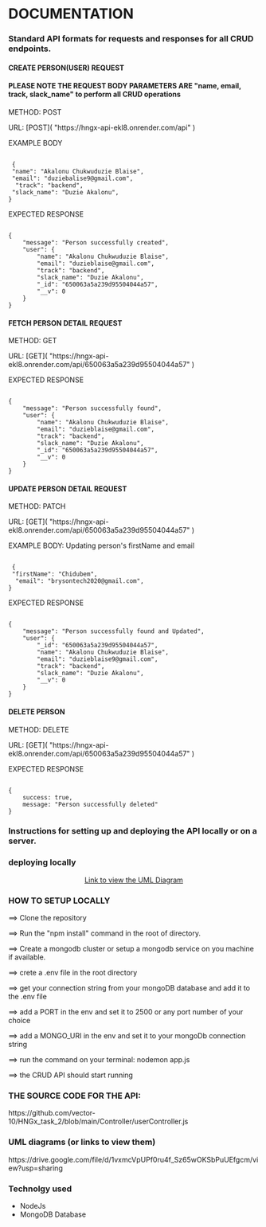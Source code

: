 <h1> DOCUMENTATION
</h1>

<h3> Standard API formats for requests and responses for all CRUD endpoints.
</h3>

<h4> CREATE PERSON(USER) REQUEST
</h4>

<h4> PLEASE NOTE THE REQUEST BODY PARAMETERS ARE "name, email, track, slack_name" to perform all CRUD operations
</h4>

<p>METHOD: POST
</p>
<p>URL: [POST]( "https://hngx-api-ekl8.onrender.com/api" )
</p>
<p>EXAMPLE BODY
</p>
<code>
 {
 "name": "Akalonu Chukwuduzie Blaise",
 "email": "duziebalise9@gmail.com",
  "track": "backend",
 "slack_name": "Duzie Akalonu",
}
</code>

<p>EXPECTED RESPONSE
</p>
<code>
{
    "message": "Person successfully created",
    "user": {
        "name": "Akalonu Chukwuduzie Blaise",
        "email": "duzieblaise@gmail.com",
        "track": "backend",
        "slack_name": "Duzie Akalonu",
        "_id": "650063a5a239d95504044a57",
        "__v": 0
    }
}
</code>

<h4> FETCH PERSON DETAIL REQUEST
</h4>
<p>METHOD: GET
</p>
<p>URL: [GET]( "https://hngx-api-ekl8.onrender.com/api/650063a5a239d95504044a57" )
</p>
<p>EXPECTED RESPONSE
</p>
<code>
{
    "message": "Person successfully found",
    "user": {
        "name": "Akalonu Chukwuduzie Blaise",
        "email": "duzieblaise@gmail.com",
        "track": "backend",
        "slack_name": "Duzie Akalonu",
        "_id": "650063a5a239d95504044a57",
        "__v": 0
    }
}
</code>

<h4> UPDATE PERSON DETAIL REQUEST
</h4>
<p>METHOD: PATCH
</p>
<p>URL: [GET]( "https://hngx-api-ekl8.onrender.com/api/650063a5a239d95504044a57"  )
</p>
<p>EXAMPLE BODY: Updating person's firstName and email
</p>
<code>
 {
 "firstName": "Chidubem",
  "email": "brysontech2020@gmail.com",
}
</code>
<p>EXPECTED RESPONSE
</p>
<code>
{
    "message": "Person successfully found and Updated",
    "user": {
        "_id": "650063a5a239d95504044a57",
        "name": "Akalonu Chukwuduzie Blaise",
        "email": "duzieblaise9@gmail.com",
        "track": "backend",
        "slack_name": "Duzie Akalonu",
        "__v": 0
    }
}
</code>

<h4> DELETE PERSON 
</h4>
<p>METHOD: DELETE
</p>
<p>URL: [GET]( "https://hngx-api-ekl8.onrender.com/api/650063a5a239d95504044a57" )
</p>
<p>EXPECTED RESPONSE
</p>
<code>
{
    success: true,
    message: "Person successfully deleted"
}
</code>

<h3> Instructions for setting up and deploying the API locally or on a server.
</h3>
<h3>deploying locally</h3>
<div align="center">
    <a href="https://drive.google.com/file/d/1vxmcVpUPf0ru4f_Sz65wOKSbPuUEfgcm/view?usp=sharing" target="_blank">Link to view the UML Diagram
</a>
</div>

<h3>HOW TO SETUP LOCALLY
</h3>
<p>==> Clone the repository
</p>
<p>==> Run the "npm install" command in the root of directory.
</p>
<p>==> Create a mongodb cluster or setup a mongodb service on you machine if available.
</p>
<p>==> crete a .env file in the root directory
</p>
<p>==> get your connection string from your mongoDB database and add it to the .env file
</p>
<p>==> add a PORT in the env and set it to 2500 or any port number of your choice
</p>
<p>==> add a MONGO_URI in the env and set it to your mongoDb connection string
</p>
<p>==> run the command on your terminal: nodemon app.js 
</p>
<p>==> the CRUD API should start running
</p>

<h3>THE SOURCE CODE FOR THE API:</h3>
<p>https://github.com/vector-10/HNGx_task_2/blob/main/Controller/userController.js </p>

<h3>UML diagrams (or links to view them)</h3>
https://drive.google.com/file/d/1vxmcVpUPf0ru4f_Sz65wOKSbPuUEfgcm/view?usp=sharing

<h3> Technolgy used</h3>
<ul>
    <li>NodeJs</li>
    <li>MongoDB Database</li>

</ul>

</p>

